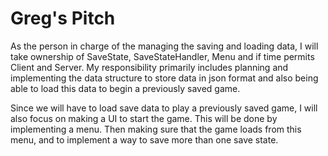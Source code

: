 # Greg's Pitch

As the person in charge of the managing the saving and loading data, I will take ownership of SaveState, SaveStateHandler, Menu and if time permits Client and Server. 
My responsibility primarily includes planning and implementing the data structure to store data in json format and also being able to load this data to begin a previously saved game.

Since we will have to load save data to play a previously saved game, I will also focus on making a UI to start the game. This will be done by implementing a menu.
Then making sure that the game loads from this menu, and to implement a way to save more than one save state.
